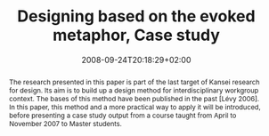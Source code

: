 ---
slug: designing-based-on-the-evoked-metaphor-case-study
title: "Designing based on the evoked metaphor, Case study"
layout: publi
searchFilter: Publication
searchWeight: 8
publitype: inproceedings
subsection: conference
institution:
    heig: 1
    logo: Tsukuba
    short: 'U. of Tsukuba'
    web: "https://www.tsukuba.ac.jp/"
    name: "University of Tsukuba"
kansei: true
research: 
    -  kansei
chaire: false
date: 2008-09-24T20:18:29+02:00
citation:
    authors:
        1: ["Levy", "Pierre", "P."]
        2: ["Yamanaka", "Toshimasa", "T."]
    year: 2008
    title: "Designing based on the evoked metaphor - Case study"
    proceedings: "the Proceedings of 10th International Design Conference 2008"
    editors:
        1: ["Marjanovic", "D.", "D."]
        2: ["Storga", "M.", "M."]
        3: ["Pavkovic", "N.", "N."]
        4: ["Bojcetic", "N.", "N."]
    firstpage: "1095"
    lastpage: "1104"
    publisher: ["Design Society", "Dubrovnik, Croatia"]
reference: "Lévy, P., & Yamanaka, T. (2008). Designing based on the evoked metaphor - Case study. In D., Marjanovic, M., Storga, N., Pavkovic, & N., Bojcetic (Eds.), the Proceedings of 10th International Design Conference 2008 (pp 1095 – 1104). Dubrovnik, Croatia."
abstract: "The research presented in this paper is part of the last target of Kansei research for design. Its aim is to build up a design method for interdisciplinary workgroup context. The bases of this method have been published in the past [Lévy 2006]. In this paper, this method and a more practical way to apply it will be introduced, before presenting a case study output from a course taught from April to November 2007 to Master students."
link:
    1: ["paper", "paper", "https://1drv.ms/b/s!AnQx_v88q65Qv4QsGEXhV6XR4JbLbg?e=lgmmQC"]
---